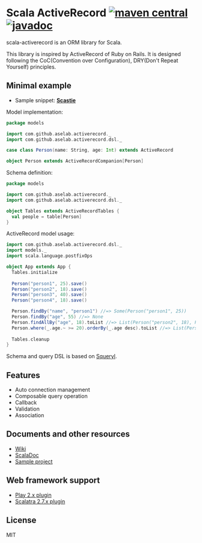# Scala ActiveRecord [![maven central](https://maven-badges.herokuapp.com/maven-central/com.github.aselab/scala-activerecord_2.13/badge.svg)](https://maven-badges.herokuapp.com/maven-central/com.github.aselab/scala-activerecord_2.13) [![javadoc](http://javadoc-badge.appspot.com/com.github.aselab/scala-activerecord_2.13.svg?label=scaladoc)](http://javadoc-badge.appspot.com/com.github.aselab/scala-activerecord_2.13/com/github/aselab/activerecord/index.html?javadocio=true)

scala-activerecord is an ORM library for Scala.

This library is inspired by ActiveRecord of Ruby on Rails.
It is designed following the CoC(Convention over Configuration), DRY(Don't Repeat Yourself) principles.

## Minimal example

* Sample snippet: **[Scastie](https://scastie.scala-lang.org/N5fy1pUZRWWqq8cwLHCgeQ)**

Model implementation:

```scala
package models

import com.github.aselab.activerecord._
import com.github.aselab.activerecord.dsl._

case class Person(name: String, age: Int) extends ActiveRecord

object Person extends ActiveRecordCompanion[Person]
```

Schema definition:

```scala
package models

import com.github.aselab.activerecord._
import com.github.aselab.activerecord.dsl._

object Tables extends ActiveRecordTables {
  val people = table[Person]
}
```

ActiveRecord model usage:

```scala
import com.github.aselab.activerecord.dsl._
import models._
import scala.language.postfixOps

object App extends App {
  Tables.initialize
  
  Person("person1", 25).save()
  Person("person2", 18).save()
  Person("person3", 40).save()
  Person("person4", 18).save()

  Person.findBy("name", "person1") //=> Some(Person("person1", 25))
  Person.findBy("age", 55) //=> None
  Person.findAllBy("age", 18).toList //=> List(Person("person2", 18), Person("person4", 18))
  Person.where(_.age.~ >= 20).orderBy(_.age desc).toList //=> List(Person("person3", 40), Person("person1", 25))
  
  Tables.cleanup
}
```

Schema and query DSL is based on [Squeryl](http://squeryl.org/).

## Features

* Auto connection management
* Composable query operation
* Callback
* Validation
* Association

## Documents and other resources

* [Wiki](https://github.com/aselab/scala-activerecord/wiki)
* [ScalaDoc](http://javadoc-badge.appspot.com/com.github.aselab/scala-activerecord_2.12/com/github/aselab/activerecord/index.html?javadocio=true)
* [Sample project](https://github.com/aselab/scala-activerecord-sample)

## Web framework support

* [Play 2.x plugin](https://github.com/aselab/scala-activerecord/tree/master/play2)
* [Scalatra 2.7.x plugin](https://github.com/aselab/scala-activerecord/tree/master/scalatra)

## License

MIT
